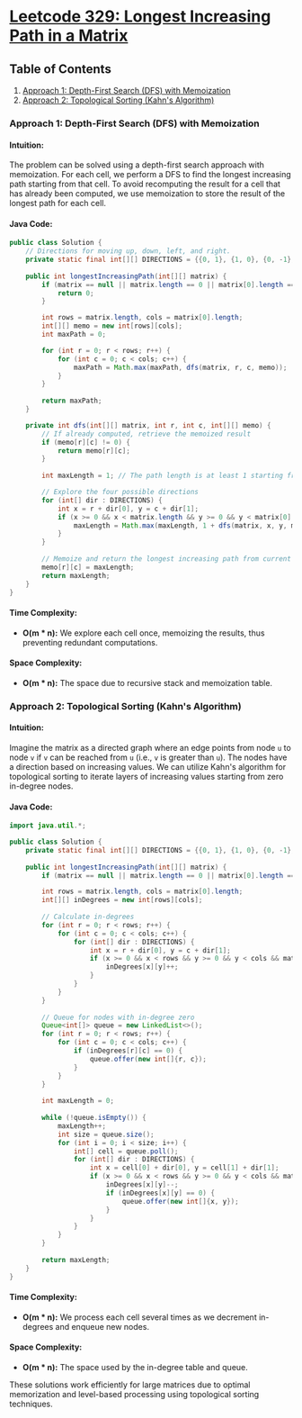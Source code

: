 # [Leetcode 329: Longest Increasing Path in a Matrix](https://leetcode.com/problems/longest-increasing-path-in-a-matrix/)

## Table of Contents
1. [Approach 1: Depth-First Search (DFS) with Memoization](#approach-1)
2. [Approach 2: Topological Sorting (Kahn's Algorithm)](#approach-2)

### Approach 1: Depth-First Search (DFS) with Memoization

#### Intuition:
The problem can be solved using a depth-first search approach with memoization. For each cell, we perform a DFS to find the longest increasing path starting from that cell. To avoid recomputing the result for a cell that has already been computed, we use memoization to store the result of the longest path for each cell.

#### Java Code:
```java
public class Solution {
    // Directions for moving up, down, left, and right.
    private static final int[][] DIRECTIONS = {{0, 1}, {1, 0}, {0, -1}, {-1, 0}};
    
    public int longestIncreasingPath(int[][] matrix) {
        if (matrix == null || matrix.length == 0 || matrix[0].length == 0) {
            return 0;
        }

        int rows = matrix.length, cols = matrix[0].length;
        int[][] memo = new int[rows][cols];
        int maxPath = 0;

        for (int r = 0; r < rows; r++) {
            for (int c = 0; c < cols; c++) {
                maxPath = Math.max(maxPath, dfs(matrix, r, c, memo));
            }
        }
        
        return maxPath;
    }

    private int dfs(int[][] matrix, int r, int c, int[][] memo) {
        // If already computed, retrieve the memoized result
        if (memo[r][c] != 0) {
            return memo[r][c];
        }
        
        int maxLength = 1; // The path length is at least 1 starting from this cell.

        // Explore the four possible directions
        for (int[] dir : DIRECTIONS) {
            int x = r + dir[0], y = c + dir[1];
            if (x >= 0 && x < matrix.length && y >= 0 && y < matrix[0].length && matrix[x][y] > matrix[r][c]) {
                maxLength = Math.max(maxLength, 1 + dfs(matrix, x, y, memo));
            }
        }
        
        // Memoize and return the longest increasing path from current cell.
        memo[r][c] = maxLength;
        return maxLength;
    }
}
```

#### Time Complexity:
- **O(m * n):** We explore each cell once, memoizing the results, thus preventing redundant computations.

#### Space Complexity:
- **O(m * n):** The space due to recursive stack and memoization table.


### Approach 2: Topological Sorting (Kahn's Algorithm)

#### Intuition:
Imagine the matrix as a directed graph where an edge points from node `u` to node `v` if `v` can be reached from `u` (i.e., `v` is greater than `u`). The nodes have a direction based on increasing values. We can utilize Kahn's algorithm for topological sorting to iterate layers of increasing values starting from zero in-degree nodes.

#### Java Code:
```java
import java.util.*;

public class Solution {
    private static final int[][] DIRECTIONS = {{0, 1}, {1, 0}, {0, -1}, {-1, 0}};
    
    public int longestIncreasingPath(int[][] matrix) {
        if (matrix == null || matrix.length == 0 || matrix[0].length == 0) return 0;

        int rows = matrix.length, cols = matrix[0].length;
        int[][] inDegrees = new int[rows][cols];
       
        // Calculate in-degrees
        for (int r = 0; r < rows; r++) {
            for (int c = 0; c < cols; c++) {
                for (int[] dir : DIRECTIONS) {
                    int x = r + dir[0], y = c + dir[1];
                    if (x >= 0 && x < rows && y >= 0 && y < cols && matrix[x][y] > matrix[r][c]) {
                        inDegrees[x][y]++;
                    }
                }
            }
        }
        
        // Queue for nodes with in-degree zero
        Queue<int[]> queue = new LinkedList<>();
        for (int r = 0; r < rows; r++) {
            for (int c = 0; c < cols; c++) {
                if (inDegrees[r][c] == 0) {
                    queue.offer(new int[]{r, c});
                }
            }
        }
        
        int maxLength = 0;
        
        while (!queue.isEmpty()) {
            maxLength++;
            int size = queue.size();
            for (int i = 0; i < size; i++) {
                int[] cell = queue.poll();
                for (int[] dir : DIRECTIONS) {
                    int x = cell[0] + dir[0], y = cell[1] + dir[1];
                    if (x >= 0 && x < rows && y >= 0 && y < cols && matrix[x][y] > matrix[cell[0]][cell[1]]) {
                        inDegrees[x][y]--;
                        if (inDegrees[x][y] == 0) {
                            queue.offer(new int[]{x, y});
                        }
                    }
                }
            }
        }
        
        return maxLength;
    }
}
```

#### Time Complexity:
- **O(m * n):** We process each cell several times as we decrement in-degrees and enqueue new nodes.

#### Space Complexity:
- **O(m * n):** The space used by the in-degree table and queue.

These solutions work efficiently for large matrices due to optimal memorization and level-based processing using topological sorting techniques.

